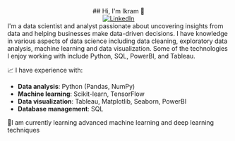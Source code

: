 <div align="center">
    ## Hi, I'm Ikram 👋
</div>

<!-- **ikramnefzi/ikramnefzi** is a ✨ _special_ ✨ repository because its `README.md` (this file) appears on your GitHub profile. -->
<!-- [![LinkedIn](https://img.shields.io/badge/LinkedIn-Connect-blue?logo=linkedin&style=flat-square)](https://www.linkedin.com/in/ikram-nefzi-7019741b1/) -->

<div align="center">
    <a href="https://www.linkedin.com/in/ikram-nefzi-7019741b1/">
        <img src="https://img.shields.io/badge/LinkedIn-0077B5?style=flat-square&logo=linkedin&logoColor=white" alt="LinkedIn">
    </a>
</div>
I'm a data scientist and analyst passionate about uncovering insights from data and helping businesses make data-driven decisions. I have knowledge in various aspects of data science including data cleaning, exploratory data analysis, machine learning and data visualization. Some of the technologies I enjoy working with include Python, SQL, PowerBI, and Tableau.

<!-- 🔭 I am currently working on [current project or role] -->

📈 I have experience with:
- **Data analysis**: Python (Pandas, NumPy)
- **Machine learning**: Scikit-learn, TensorFlow
- **Data visualization**: Tableau, Matplotlib, Seaborn, PowerBI
- **Database management**: SQL

🌱I am currently learning advanced machine learning and deep learning techniques

